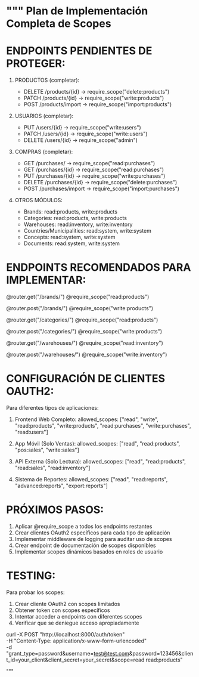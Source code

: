 """
Plan de Implementación Completa de Scopes
==========================================

# ENDPOINTS PENDIENTES DE PROTEGER:

1. PRODUCTOS (completar):

   - DELETE /products/{id} → require_scope("delete:products")
   - PATCH /products/{id} → require_scope("write:products")
   - POST /products/import → require_scope("import:products")

2. USUARIOS (completar):

   - PUT /users/{id} → require_scope("write:users")
   - PATCH /users/{id} → require_scope("write:users")
   - DELETE /users/{id} → require_scope("admin")

3. COMPRAS (completar):

   - GET /purchases/ → require_scope("read:purchases")
   - GET /purchases/{id} → require_scope("read:purchases")
   - PUT /purchases/{id} → require_scope("write:purchases")
   - DELETE /purchases/{id} → require_scope("delete:purchases")
   - POST /purchases/import → require_scope("import:purchases")

4. OTROS MÓDULOS:
   - Brands: read:products, write:products
   - Categories: read:products, write:products
   - Warehouses: read:inventory, write:inventory
   - Countries/Municipalities: read:system, write:system
   - Concepts: read:system, write:system
   - Documents: read:system, write:system

# ENDPOINTS RECOMENDADOS PARA IMPLEMENTAR:

@router.get("/brands/")
@require_scope("read:products")

@router.post("/brands/")
@require_scope("write:products")

@router.get("/categories/")
@require_scope("read:products")

@router.post("/categories/")
@require_scope("write:products")

@router.get("/warehouses/")
@require_scope("read:inventory")

@router.post("/warehouses/")
@require_scope("write:inventory")

# CONFIGURACIÓN DE CLIENTES OAUTH2:

Para diferentes tipos de aplicaciones:

1. Frontend Web Completo:
   allowed_scopes: ["read", "write", "read:products", "write:products",
   "read:purchases", "write:purchases", "read:users"]

2. App Móvil (Solo Ventas):
   allowed_scopes: ["read", "read:products", "pos:sales", "write:sales"]

3. API Externa (Solo Lectura):
   allowed_scopes: ["read", "read:products", "read:sales", "read:inventory"]

4. Sistema de Reportes:
   allowed_scopes: ["read", "read:reports", "advanced:reports", "export:reports"]

# PRÓXIMOS PASOS:

1. Aplicar @require_scope a todos los endpoints restantes
2. Crear clientes OAuth2 específicos para cada tipo de aplicación
3. Implementar middleware de logging para auditar uso de scopes
4. Crear endpoint de documentación de scopes disponibles
5. Implementar scopes dinámicos basados en roles de usuario

# TESTING:

Para probar los scopes:

1. Crear cliente OAuth2 con scopes limitados
2. Obtener token con scopes específicos
3. Intentar acceder a endpoints con diferentes scopes
4. Verificar que se deniegue acceso apropiadamente

curl -X POST "http://localhost:8000/auth/token" \
 -H "Content-Type: application/x-www-form-urlencoded" \
 -d "grant_type=password&username=test@test.com&password=123456&client_id=your_client&client_secret=your_secret&scope=read read:products"

"""
